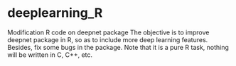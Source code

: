 # deeplearning_R
Modification R code on deepnet package
The objective is to improve deepnet package in R, so as to include more deep learning features.
Besides, fix some bugs in the package.
Note that it is a pure R task, nothing will be written in C, C++, etc.
